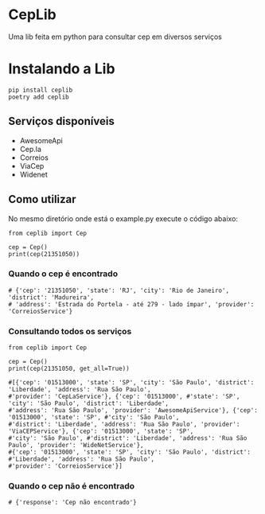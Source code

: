 # CepLib
Uma lib feita em python para consultar cep em diversos serviços

# Instalando a Lib
```
pip install ceplib
poetry add ceplib
```

## Serviços disponíveis
- AwesomeApi
- Cep.la
- Correios
- ViaCep
- Widenet

## Como utilizar
No mesmo diretório onde está o example.py execute o código abaixo:

```
from ceplib import Cep

cep = Cep()
print(cep(21351050))
```

### Quando o cep é encontrado
```
# {'cep': '21351050', 'state': 'RJ', 'city': 'Rio de Janeiro', 'district': 'Madureira', 
# 'address': 'Estrada do Portela - até 279 - lado ímpar', 'provider': 'CorreiosService'}
```
### Consultando todos os serviços
```
from ceplib import Cep

cep = Cep()
print(cep(21351050, get_all=True))
```

```
#[{'cep': '01513000', 'state': 'SP', 'city': 'São Paulo', 'district': 'Liberdade', 'address': 'Rua São Paulo', 
#'provider': 'CepLaService'}, {'cep': '01513000', #'state': 'SP', 'city': 'São Paulo', 'district': 'Liberdade', 
#'address': 'Rua São Paulo', 'provider': 'AwesomeApiService'}, {'cep': '01513000', 'state': 'SP', #'city': 'São Paulo', 
#'district': 'Liberdade', 'address': 'Rua São Paulo', 'provider': 'ViaCEPService'}, {'cep': '01513000', 'state': 'SP', 
#'city': 'São Paulo', #'district': 'Liberdade', 'address': 'Rua São Paulo', 'provider': 'WideNetService'}, 
#{'cep': '01513000', 'state': 'SP', 'city': 'São Paulo', 'district': #'Liberdade', 'address': 'Rua São Paulo', 
#'provider': 'CorreiosService'}]
```

### Quando o cep não é encontrado
```
# {'response': 'Cep não encontrado'}
```
